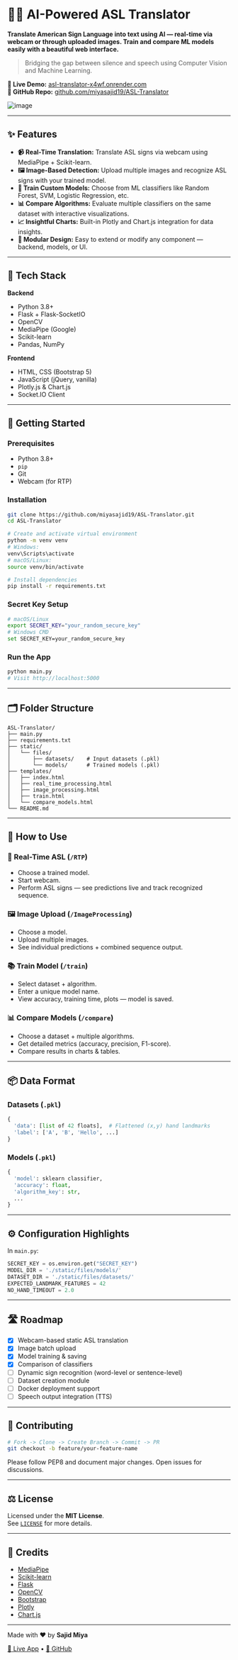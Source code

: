 # 🧠🤟 AI-Powered ASL Translator

**Translate American Sign Language into text using AI — real-time via webcam or through uploaded images. Train and compare ML models easily with a beautiful web interface.**

> Bridging the gap between silence and speech using Computer Vision and Machine Learning.

**🔗 Live Demo:** [asl-translator-x4wf.onrender.com](https://asl-translator-x4wf.onrender.com)  
**📁 GitHub Repo:** [github.com/miyasajid19/ASL-Translator](https://github.com/miyasajid19/ASL-Translator.git)

![image](https://github.com/user-attachments/assets/2b68dbc6-43f2-4baf-a7b2-9ad75ab7c6cc)
  

---

## ✨ Features

- **📹 Real-Time Translation:** Translate ASL signs via webcam using MediaPipe + Scikit-learn.
- **🖼️ Image-Based Detection:** Upload multiple images and recognize ASL signs with your trained model.
- **🧠 Train Custom Models:** Choose from ML classifiers like Random Forest, SVM, Logistic Regression, etc.
- **📊 Compare Algorithms:** Evaluate multiple classifiers on the same dataset with interactive visualizations.
- **📈 Insightful Charts:** Built-in Plotly and Chart.js integration for data insights.
- **🧩 Modular Design:** Easy to extend or modify any component — backend, models, or UI.

---

## 🧰 Tech Stack

**Backend**
- Python 3.8+
- Flask + Flask-SocketIO
- OpenCV
- MediaPipe (Google)
- Scikit-learn
- Pandas, NumPy

**Frontend**
- HTML, CSS (Bootstrap 5)
- JavaScript (jQuery, vanilla)
- Plotly.js & Chart.js
- Socket.IO Client

---

## 🚀 Getting Started

### Prerequisites

- Python 3.8+
- `pip`
- Git
- Webcam (for RTP)

### Installation

```bash
git clone https://github.com/miyasajid19/ASL-Translator.git
cd ASL-Translator

# Create and activate virtual environment
python -m venv venv
# Windows:
venv\Scripts\activate
# macOS/Linux:
source venv/bin/activate

# Install dependencies
pip install -r requirements.txt
```

### Secret Key Setup

```bash
# macOS/Linux
export SECRET_KEY="your_random_secure_key"
# Windows CMD
set SECRET_KEY=your_random_secure_key
```

### Run the App

```bash
python main.py
# Visit http://localhost:5000
```

---

## 🗂️ Folder Structure

```
ASL-Translator/
├── main.py
├── requirements.txt
├── static/
│   └── files/
│       ├── datasets/    # Input datasets (.pkl)
│       └── models/      # Trained models (.pkl)
├── templates/
│   ├── index.html
│   ├── real_time_processing.html
│   ├── image_processing.html
│   ├── train.html
│   └── compare_models.html
└── README.md
```

---

## 🧪 How to Use

### 🔴 Real-Time ASL (`/RTP`)
- Choose a trained model.
- Start webcam.
- Perform ASL signs — see predictions live and track recognized sequence.

### 🖼️ Image Upload (`/ImageProcessing`)
- Choose a model.
- Upload multiple images.
- See individual predictions + combined sequence output.

### 📚 Train Model (`/train`)
- Select dataset + algorithm.
- Enter a unique model name.
- View accuracy, training time, plots — model is saved.

### 📊 Compare Models (`/compare`)
- Choose a dataset + multiple algorithms.
- Get detailed metrics (accuracy, precision, F1-score).
- Compare results in charts & tables.

---

## 📦 Data Format

### Datasets (`.pkl`)
```python
{
  'data': [list of 42 floats],  # Flattened (x,y) hand landmarks
  'label': ['A', 'B', 'Hello', ...]
}
```

### Models (`.pkl`)
```python
{
  'model': sklearn classifier,
  'accuracy': float,
  'algorithm_key': str,
  ...
}
```

---

## ⚙️ Configuration Highlights

In `main.py`:

```python
SECRET_KEY = os.environ.get("SECRET_KEY")
MODEL_DIR = './static/files/models/'
DATASET_DIR = './static/files/datasets/'
EXPECTED_LANDMARK_FEATURES = 42
NO_HAND_TIMEOUT = 2.0
```

---

## 🛣 Roadmap

- [x] Webcam-based static ASL translation
- [x] Image batch upload
- [x] Model training & saving
- [x] Comparison of classifiers
- [ ] Dynamic sign recognition (word-level or sentence-level)
- [ ] Dataset creation module
- [ ] Docker deployment support
- [ ] Speech output integration (TTS)

---

## 🤝 Contributing

```bash
# Fork -> Clone -> Create Branch -> Commit -> PR
git checkout -b feature/your-feature-name
```

Please follow PEP8 and document major changes. Open issues for discussions.

---

## ⚖️ License

Licensed under the **MIT License**.  
See [`LICENSE`](./LICENSE) for more details.

---

## 🙏 Credits

- [MediaPipe](https://mediapipe.dev/)
- [Scikit-learn](https://scikit-learn.org/)
- [Flask](https://flask.palletsprojects.com/)
- [OpenCV](https://opencv.org/)
- [Bootstrap](https://getbootstrap.com/)
- [Plotly](https://plotly.com/)
- [Chart.js](https://www.chartjs.org/)

---

Made with ❤️ by **Sajid Miya**

[🔗 Live App](https://asl-translator-x4wf.onrender.com) • [📁 GitHub](https://github.com/miyasajid19/ASL-Translator.git)
